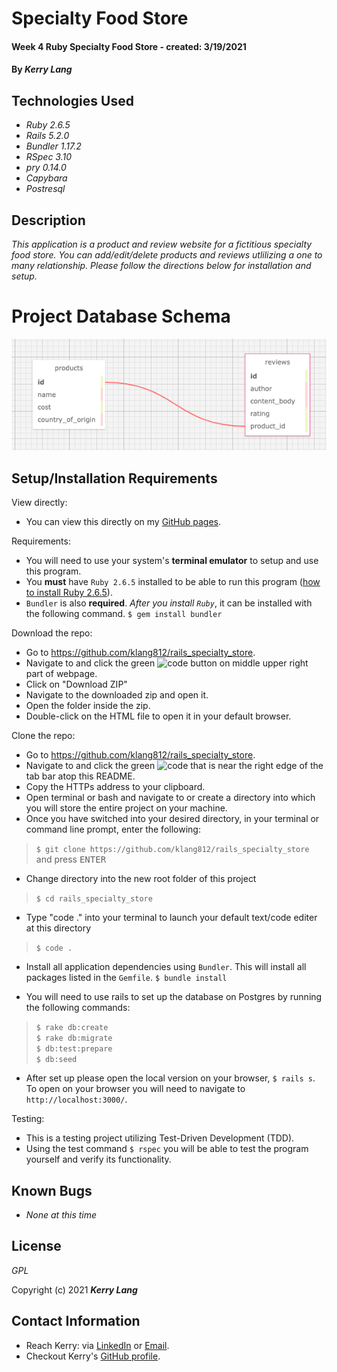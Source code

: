 # Specialty Food Store

#### Week 4 Ruby Specialty Food Store - created:  3/19/2021

#### By _**Kerry Lang**_

## Technologies Used

* _Ruby 2.6.5_
* _Rails 5.2.0_
* _Bundler 1.17.2_
* _RSpec 3.10_
* _pry 0.14.0_
* _Capybara_
* _Postresql_

## Description
_This application is a product and review website for a fictitious specialty food store.  You can add/edit/delete products and reviews utlilizing a one to many relationship.  Please follow the directions below for installation and setup._

# Project Database Schema

![Table Schema](/public/img/specialty_store_schema.png)

## Setup/Installation Requirements

View directly:
* You can view this directly on my <a href="https://github.com/klang812/rails_specialty_store" target="_blank">GitHub pages</a>.

Requirements:
* You will need to use your system's **terminal emulator** to setup and use this program.
* You **must** have `Ruby 2.6.5` installed to be able to run this program ([how to install Ruby 2.6.5](https://www.learnhowtoprogram.com/ruby-and-rails/getting-started-with-ruby/installing-ruby)).
* `Bundler` is also **required**. *After you install `Ruby`*, it can be installed with the following command.
  `$ gem install bundler`

Download the repo:
* Go to https://github.com/klang812/rails_specialty_store.
* Navigate to and click the green <img src="code.PNG" alt="code" height="20"> button on middle upper right part of webpage.
* Click on "Download ZIP"
* Navigate to the downloaded zip and open it.
* Open the folder inside the zip.
* Double-click on the HTML file to open it in your default browser.

Clone the repo:
* Go to https://github.com/klang812/rails_specialty_store.
* Navigate to and click the green <img src="code.PNG" alt="code" height="20"> that is near the right edge of the tab bar atop this README.
* Copy the HTTPs address to your clipboard.
* Open terminal or bash and navigate to or create a directory into which you will store the entire project on your machine.
* Once you have switched into your desired directory, in your terminal or command line prompt, enter the following:
> `$ git clone https://github.com/klang812/rails_specialty_store` and press <kbd>ENTER</kdb>
* Change directory into the new root folder of this project
> `$ cd rails_specialty_store`
* Type "code ." into your terminal to launch your default text/code editer at this directory
> `$ code .`
* Install all application dependencies using `Bundler`.  This will install all packages listed in the `Gemfile`.
  `$ bundle install`

* You will need to use rails to set up the database on Postgres by running the following commands:
> `$ rake db:create`<br>
> `$ rake db:migrate`<br>
> `$ db:test:prepare`<br>
> `$ db:seed`

* After set up please open the local version on your browser, `$ rails s`.  To open on your browser you will need to navigate to `http://localhost:3000/`.


Testing:
* This is a testing project utilizing Test-Driven Development (TDD).
* Using the test command `$ rspec` you will be able to test the program yourself and verify its functionality.

## Known Bugs

* _None at this time_


## License
_GPL_

Copyright (c) 2021 **_Kerry Lang_**

## Contact Information
* Reach Kerry: via <a href="https://www.linkedin.com/in/klang812/" target="_blank">LinkedIn</a> or <a href="mailto:klang812@gmail.com" target="_blank">Email</a>.<br>
* Checkout Kerry's <a href="https://github.com/klang812" target="_blank">GitHub profile</a>.</li>
